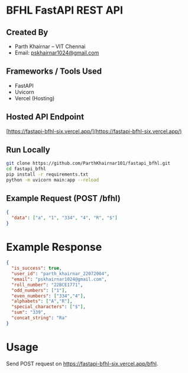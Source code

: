 # BFHL FastAPI REST API

## Created By
- Parth Khairnar – VIT Chennai
- Email: pskhairnar1024@gmail.com

## Frameworks / Tools Used
- FastAPI
- Uvicorn
- Vercel (Hosting)

## Hosted API Endpoint
[https://fastapi-bfhl-six.vercel.app/](https://fastapi-bfhl-six.vercel.app/)

## Run Locally
```bash
git clone https://github.com/ParthKhairnar101/fastapi_bfhl.git
cd fastapi_bfhl
pip install -r requirements.txt
python -m uvicorn main:app --reload
```

## Example Request (POST /bfhl)
```json
{
  "data": ["a", "1", "334", "4", "R", "$"]
}
```

# Example Response
```json
{
  "is_success": true,
  "user_id": "parth_khairnar_22072004",
  "email": "pskhairnar1024@gmail.com",
  "roll_number": "22BCE1771",
  "odd_numbers": ["1"],
  "even_numbers": ["334","4"],
  "alphabets": ["A","R"],
  "special_characters": ["$"],
  "sum": "339",
  "concat_string": "Ra"
}
```

# Usage

Send POST request on https://fastapi-bfhl-six.vercel.app/bfhl.
